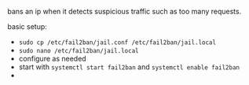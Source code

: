 bans an ip when it detects suspicious traffic such as too many requests.

basic setup: 
- `sudo cp /etc/fail2ban/jail.conf /etc/fail2ban/jail.local`
- `sudo nano /etc/fail2ban/jail.local`
- configure as needed
- start with `systemctl start fail2ban` and `systemctl enable fail2ban`
- 